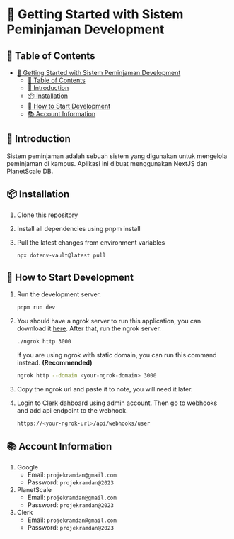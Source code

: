 # 🚀 Getting Started with Sistem Peminjaman Development

## 📖 Table of Contents

- [🚀 Getting Started with Sistem Peminjaman Development](#-getting-started-with-sistem-peminjaman-development)
  - [📖 Table of Contents](#-table-of-contents)
  - [📝 Introduction](#-introduction)
  - [📦 Installation](#-installation)
  - [🧩 How to Start Development](#-how-to-start-development)
  - [📚 Account Information](#-account-information)

## 📝 Introduction

Sistem peminjaman adalah sebuah sistem yang digunakan untuk mengelola peminjaman di kampus. Aplikasi ini dibuat menggunakan NextJS dan PlanetScale DB.

## 📦 Installation

1. Clone this repository

2. Install all dependencies using pnpm install

3. Pull the latest changes from environment variables
   ```bash
   npx dotenv-vault@latest pull
   ```

## 🧩 How to Start Development

1. Run the development server.
   ```bash
   pnpm run dev
   ```
2. You should have a ngrok server to run this application, you can download it [here](https://ngrok.com/download). After that, run the ngrok server.

   ```bash
   ./ngrok http 3000
   ```

   If you are using ngrok with static domain, you can run this command instead. **(Recommended)**

   ```bash
   ngrok http --domain <your-ngrok-domain> 3000
   ```

3. Copy the ngrok url and paste it to note, you will need it later.
4. Login to Clerk dahboard using admin account. Then go to webhooks and add api endpoint to the webhook.
   ```bash
   https://<your-ngrok-url>/api/webhooks/user
   ```

## 📚 Account Information

1. Google
   - Email: `projekramdan@gmail.com`
   - Password: `projekramdan@2023`
2. PlanetScale
   - Email: `projekramdan@gmail.com`
   - Password: `projekramdan@2023`
3. Clerk
   - Email: `projekramdan@gmail.com`
   - Password: `projekramdan@2023`
